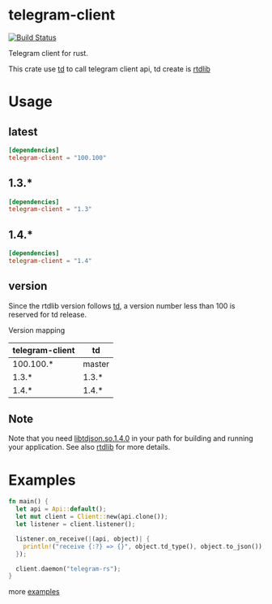 telegram-client
===

[![Build Status](https://api.travis-ci.org/fewensa/telegram-client.svg)](https://travis-ci.org/fewensa/telegram-client/)

Telegram client for rust.

This crate use [td](https://github.com/tdlib/td) to call telegram client api, td create is [rtdlib](https://crates.io/crates/rtdlib)


# Usage

## latest

```toml
[dependencies]
telegram-client = "100.100"
```

## 1.3.*

```toml
[dependencies]
telegram-client = "1.3"
```

## 1.4.*

```toml
[dependencies]
telegram-client = "1.4"
```


## version

Since the rtdlib version follows [td](https://github.com/tdlib/td), a version number less than 100 is reserved for td release.

Version mapping

| telegram-client    | td      |
|--------------------|---------|
| 100.100.*          | master  |
| 1.3.*              | 1.3.*   |
| 1.4.*              | 1.4.*   |

## Note

Note that you need [libtdjson.so.1.4.0](https://github.com/tdlib/td) in your path for building and running your application. See also [rtdlib](https://github.com/fewensa/rtdlib) for more details.

# Examples

```rust
fn main() {
  let api = Api::default();
  let mut client = Client::new(api.clone());
  let listener = client.listener();

  listener.on_receive(|(api, object)| {
    println!("receive {:?} => {}", object.td_type(), object.to_json());
  });

  client.daemon("telegram-rs");
}
```

more [examples](./examples)



